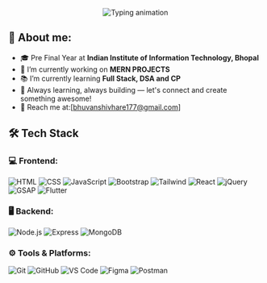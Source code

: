 <p align="center">
  <img src="https://readme-typing-svg.demolab.com?font=Fira+Code&weight=600&size=28&pause=1000&center=true&vCenter=true&width=500&lines=Hi+I+Am+Bhuvan+Shivhare+👋" alt="Typing animation" />
</p>

## 🌟 About me:

- 🎓 Pre Final Year at **Indian Institute of Information Technology, Bhopal**
- 🔭 I’m currently working on **MERN PROJECTS**
- 📚 I’m currently learning **Full Stack, DSA and CP**
- 🌱 Always learning, always building — let's connect and create something awesome!
- 📧 Reach me at:[bhuvanshivhare177@gmail.com]

## 🛠️ Tech Stack

### 💻 Frontend:
![HTML](https://img.shields.io/badge/HTML5-E34F26?style=flat&logo=html5&logoColor=white)
![CSS](https://img.shields.io/badge/CSS3-1572B6?style=flat&logo=css3&logoColor=white)
![JavaScript](https://img.shields.io/badge/JavaScript-F7DF1E?style=flat&logo=javascript&logoColor=black)
![Bootstrap](https://img.shields.io/badge/Bootstrap-563D7C?style=flat&logo=bootstrap&logoColor=white)
![Tailwind](https://img.shields.io/badge/Tailwind_CSS-38B2AC?style=flat&logo=tailwind-css&logoColor=white)
![React](https://img.shields.io/badge/React-20232A?style=flat&logo=react&logoColor=61DAFB)
![jQuery](https://img.shields.io/badge/jQuery-0769AD?style=flat&logo=jquery&logoColor=white)
![GSAP](https://img.shields.io/badge/GSAP-88CE02?style=flat&logo=greensock&logoColor=white)
![Flutter](https://img.shields.io/badge/Flutter-02569B?style=flat&logo=flutter&logoColor=white)

### 🖥️ Backend:
![Node.js](https://img.shields.io/badge/Node.js-339933?style=flat&logo=nodedotjs&logoColor=white)
![Express](https://img.shields.io/badge/Express.js-000000?style=flat&logo=express&logoColor=white)
![MongoDB](https://img.shields.io/badge/MongoDB-47A248?style=flat&logo=mongodb&logoColor=white)

### ⚙️ Tools & Platforms:
![Git](https://img.shields.io/badge/Git-F05032?style=flat&logo=git&logoColor=white)
![GitHub](https://img.shields.io/badge/GitHub-181717?style=flat&logo=github&logoColor=white)
![VS Code](https://img.shields.io/badge/VS_Code-007ACC?style=flat&logo=visual-studio-code&logoColor=white)
![Figma](https://img.shields.io/badge/Figma-F24E1E?style=flat&logo=figma&logoColor=white)
![Postman](https://img.shields.io/badge/Postman-FF6C37?style=flat&logo=postman&logoColor=white)



